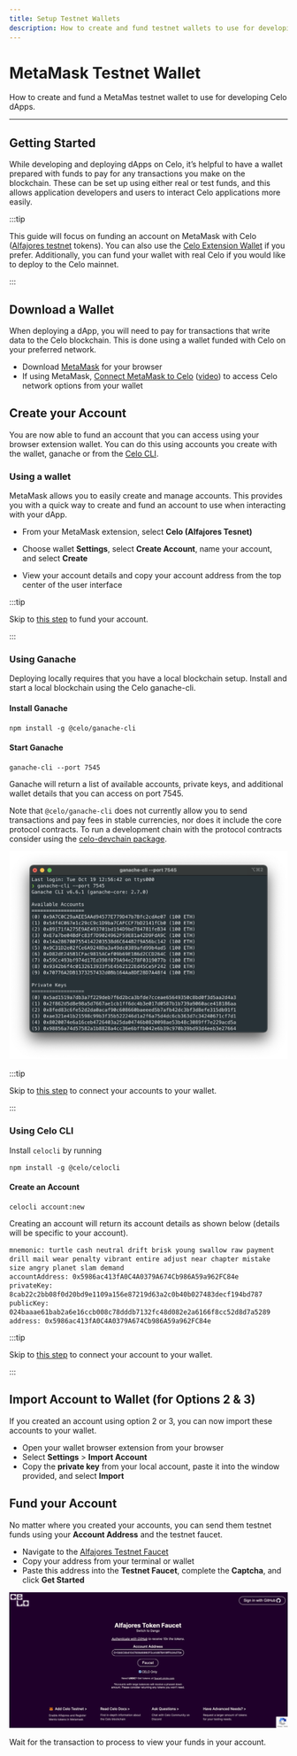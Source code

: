 ```yaml
---
title: Setup Testnet Wallets
description: How to create and fund testnet wallets to use for developing Celo dApps.
---
```


# MetaMask Testnet Wallet

How to create and fund a MetaMas testnet wallet to use for developing Celo dApps.

---

## Getting Started

While developing and deploying dApps on Celo, it’s helpful to have a wallet prepared with funds to pay for any transactions you make on the blockchain. These can be set up using either real or test funds, and this allows application developers and users to interact Celo applications more easily.

:::tip

This guide will focus on funding an account on MetaMask with Celo ([Alfajores testnet](/getting-started/alfajores-testnet) tokens). You can also use the [Celo Extension Wallet](/getting-started/wallets#celoextensionwallet) if you prefer. Additionally, you can fund your wallet with real Celo if you would like to deploy to the Celo mainnet.

:::

## Download a Wallet

When deploying a dApp, you will need to pay for transactions that write data to the Celo blockchain. This is done using a wallet funded with Celo on your preferred network.

- Download [MetaMask](https://metamask.io/) for your browser
- If using MetaMask, [Connect MetaMask to Celo](/getting-started/wallets/using-metamask-with-celo) ([video](https://www.youtube.com/watch?v=JLHeCb01fzs)) to access Celo network options from your wallet

## Create your Account

You are now able to fund an account that you can access using your browser extension wallet. You can do this using accounts you create with the wallet, ganache or from the [Celo CLI](/command-line-interface/introduction.md).

### Using a wallet

MetaMask allows you to easily create and manage accounts. This provides you with a quick way to create and fund an account to use when interacting with your dApp.

- From your MetaMask extension, select **Celo (Alfajores Tesnet)**

<!-- ![select alfajores network in MM](/img/doc-images/testnet-wallet/image1.png) -->

- Choose wallet **Settings**, select **Create Account**, name your account, and select **Create**

<!-- ![select create account MM](/img/doc-images/testnet-wallet/image2.png) -->

- View your account details and copy your account address from the top center of the user interface

<!-- ![new account MM](/img/doc-images/testnet-wallet/image3.png) -->

:::tip

Skip to [this step](#fund-your-account) to fund your account.

:::

### Using Ganache

Deploying locally requires that you have a local blockchain setup. Install and start a local blockchain using the Celo ganache-cli.

#### Install Ganache

```
npm install -g @celo/ganache-cli
```

#### Start Ganache

```
ganache-cli --port 7545
```

Ganache will return a list of available accounts, private keys, and additional wallet details that you can access on port 7545.

Note that `@celo/ganache-cli` does not currently allow you to send transactions and pay fees in stable currencies, nor does it include the core protocol contracts. To run a development chain with the protocol contracts consider using the [celo-devchain package](/developer-guide/development-chain#1-use-the-celo-devchain-npm-package).

![ganache terminal output](/img/doc-images/testnet-wallet/image4.png)

:::tip

Skip to [this step](#import-account-to-wallet-for-options-2--3) to connect your accounts to your wallet.

:::

### Using Celo CLI

Install `celocli` by running

```
npm install -g @celo/celocli
```

#### Create an Account

```
celocli account:new
```

Creating an account will return its account details as shown below (details will be specific to your account).

```shell
mnemonic: turtle cash neutral drift brisk young swallow raw payment drill mail wear penalty vibrant entire adjust near chapter mistake size angry planet slam demand
accountAddress: 0x5986ac413fA0C4A0379A674Cb986A59a962FC84e
privateKey: 8cab22c2bb08f0d20bd9e1109a156e87219d63a2c0b40b027483decf194bd787
publicKey: 024baaae61bab2a6e16ccb008c78dddb7132fc48d082e2a6166f8cc52d8d7a5289
address: 0x5986ac413fA0C4A0379A674Cb986A59a962FC84e
```

:::tip

Skip to [this step](#import-account-to-wallet-for-options-2--3) to connect your account to your wallet.

:::

## Import Account to Wallet (for Options 2 & 3)

If you created an account using option 2 or 3, you can now import these accounts to your wallet.

- Open your wallet browser extension from your browser
- Select **Settings** > **Import Account**
- Copy the **private key** from your local account, paste it into the window provided, and select **Import**

<!-- ![import account to metamask](/img/doc-images/testnet-wallet/image5.png) -->

## Fund your Account

No matter where you created your accounts, you can send them testnet funds using your **Account Address** and the testnet faucet.

- Navigate to the [Alfajores Testnet Faucet](https://celo.org/developers/faucet)
- Copy your address from your terminal or wallet
- Paste this address into the **Testnet Faucet**, complete the **Captcha**, and click **Get Started**

![alfajores faucet](/img/doc-images/testnet-wallet/image6.png)

Wait for the transaction to process to view your funds in your account.
